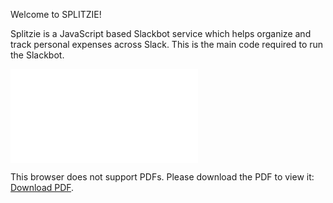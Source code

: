 Welcome to SPLITZIE!


Splitzie is a JavaScript based Slackbot service which helps organize and track personal expenses across Slack. This is the main code required to run the Slackbot.

<object data="./splitzie_presentation.pdf" type="application/pdf" width="700px" height="700px">
    <embed src="./splitzie_presentation.pdf">
        <p>This browser does not support PDFs. Please download the PDF to view it: <a href="./splitzie_presentation.pdf">Download PDF</a>.</p>
    </embed>
</object>
